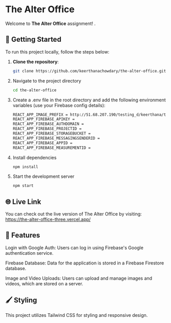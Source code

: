 # The Alter Office

Welcome to **The Alter Office** assignment! .

## 🚀 Getting Started

To run this project locally, follow the steps below:

1. **Clone the repository**:
   ```bash
   git clone https://github.com/keerthanachowdary/the-alter-office.git
2. Navigate to the project directory
    ```bash
    cd the-alter-office
3. Create a .env file in the root directory and add the following environment variables (use your Firebase config details):

    ```bash
    REACT_APP_IMAGE_PREFIX = http://51.68.207.190/testing_d/keerthana/the-alter-office/media/
    REACT_APP_FIREBASE_APIKEY = 
    REACT_APP_FIREBASE_AUTHDOMAIN = 
    REACT_APP_FIREBASE_PROJECTID = 
    REACT_APP_FIREBASE_STORAGEBUCKET = 
    REACT_APP_FIREBASE_MESSAGINGSENDERID = 
    REACT_APP_FIREBASE_APPID = 
    REACT_APP_FIREBASE_MEASUREMENTID =

4. Install dependencies
    ```bash
    npm install
5. Start the development server
    ```bash
    npm start

## 🌐 Live Link
You can check out the live version of The Alter Office by visiting:
https://the-alter-office-three.vercel.app/

## 🎉 Features
Login with Google Auth: Users can log in using Firebase's Google authentication service.

Firebase Database: Data for the application is stored in a Firebase Firestore database.

Image and Video Uploads: Users can upload and manage images and videos, which are stored on a server.

## 🖌️ Styling
This project utilizes Tailwind CSS for styling and responsive design.
